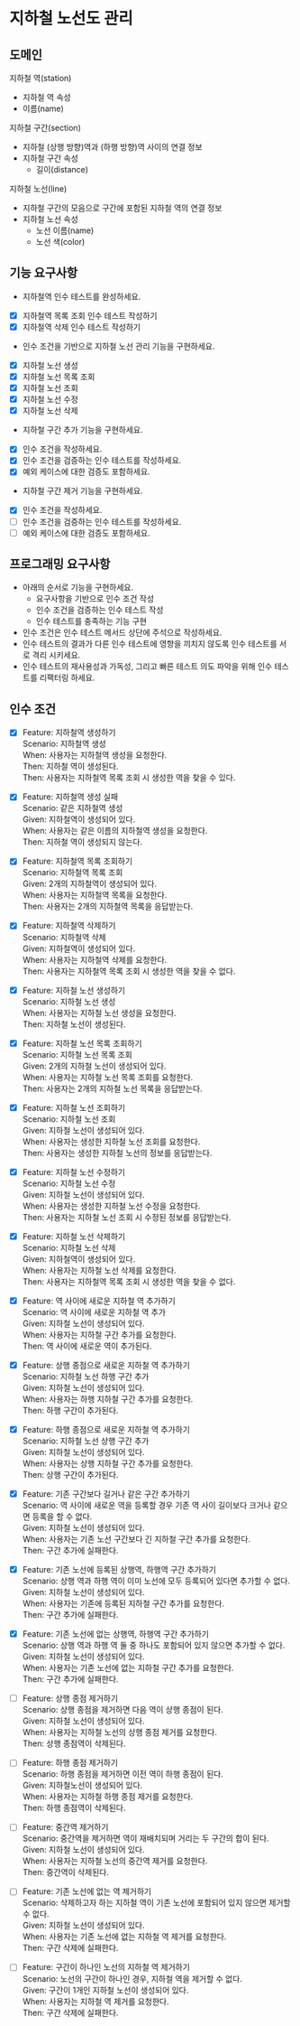# 지하철 노선도 관리
## 도메인
지하철 역(station)
- 지하철 역 속성
- 이름(name)  

지하철 구간(section)
- 지하철 (상행 방향)역과 (하행 방향)역 사이의 연결 정보
- 지하철 구간 속성
    - 길이(distance)  
    
지하철 노선(line)
- 지하철 구간의 모음으로 구간에 포함된 지하철 역의 연결 정보
- 지하철 노선 속성
    - 노선 이름(name)
    - 노선 색(color)
    
## 기능 요구사항
- 지하철역 인수 테스트를 완성하세요.
- [x] 지하철역 목록 조회 인수 테스트 작성하기
- [x] 지하철역 삭제 인수 테스트 작성하기
- 인수 조건을 기반으로 지하철 노선 관리 기능을 구현하세요.
- [x] 지하철 노선 생성
- [x] 지하철 노선 목록 조회
- [x] 지하철 노선 조회
- [x] 지하철 노선 수정
- [x] 지하철 노선 삭제
- 지하철 구간 추가 기능을 구현하세요.
- [x] 인수 조건을 작성하세요.
- [x] 인수 조건을 검증하는 인수 테스트를 작성하세요.
- [x] 예외 케이스에 대한 검증도 포함하세요.
- 지하철 구간 제거 기능을 구현하세요.  
- [x] 인수 조건을 작성하세요.
- [ ] 인수 조건을 검증하는 인수 테스트를 작성하세요.
- [ ] 예외 케이스에 대한 검증도 포함하세요.

## 프로그래밍 요구사항
- 아래의 순서로 기능을 구현하세요.
    - 요구사항을 기반으로 인수 조건 작성
    - 인수 조건을 검증하는 인수 테스트 작성
    - 인수 테스트를 충족하는 기능 구현
- 인수 조건은 인수 테스트 메서드 상단에 주석으로 작성하세요.
- 인수 테스트의 결과가 다른 인수 테스트에 영향을 끼치지 않도록 인수 테스트를 서로 격리 시키세요.
- 인수 테스트의 재사용성과 가독성, 그리고 빠른 테스트 의도 파악을 위해 인수 테스트를 리팩터링 하세요.

## 인수 조건
- [x] Feature: 지하철역 생성하기  
    Scenario: 지하철역 생성    
    When: 사용자는 지하철역 생성을 요청한다.   
    Then: 지하철 역이 생성된다.  
    Then: 사용자는 지하철역 목록 조회 시 생성한 역을 찾을 수 있다.

- [x] Feature: 지하철역 생성 실패  
    Scenario: 같은 지하철역 생성  
    Given: 지하철역이 생성되어 있다.  
    When: 사용자는 같은 이름의 지하철역 생성을 요청한다.      
    Then: 지하철 역이 생성되지 않는다.  
    
- [x] Feature: 지하철역 목록 조회하기  
    Scenario: 지하철역 목록 조회  
    Given: 2개의 지하철역이 생성되어 있다.  
    When: 사용자는 지하철역 목록을 요청한다.  
    Then: 사용자는 2개의 지하철역 목록을 응답받는다.
    
- [x] Feature: 지하철역 삭제하기  
    Scenario: 지하철역 삭제  
    Given: 지하철역이 생성되어 있다.  
    When: 사용자는 지하철역 삭제를 요청한다.  
    Then: 사용자는 지하철역 목록 조회 시 생성한 역을 찾을 수 없다.
    
- [x] Feature: 지하철 노선 생성하기  
    Scenario: 지하철 노선 생성    
    When: 사용자는 지하철 노선 생성을 요청한다.  
    Then: 지하철 노선이 생성된다.  

- [X] Feature: 지하철 노선 목록 조회하기  
    Scenario: 지하철 노선 목록 조회  
    Given: 2개의 지하철 노선이 생성되어 있다.  
    When: 사용자는 지하철 노선 목록 조회를 요청한다.  
    Then: 사용자는 2개의 지하철 노선 목록을 응답받는다.  

- [x] Feature: 지하철 노선 조회하기  
    Scenario: 지하철 노선 조회  
    Given: 지하철 노선이 생성되어 있다.  
    When: 사용자는 생성한 지하철 노선 조회를 요청한다.  
    Then: 사용자는 생성한 지하철 노선의 정보를 응답받는다.  
    
- [x] Feature: 지하철 노선 수정하기  
    Scenario: 지하철 노선 수정   
    Given: 지하철 노선이 생성되어 있다.  
    When: 사용자는 생성한 지하철 노선 수정을 요청한다.  
    Then: 사용자는 지하철 노선 조회 시 수정된 정보를 응답받는다.
    
- [x] Feature: 지하철 노선 삭제하기  
    Scenario: 지하철 노선 삭제  
    Given: 지하철역이 생성되어 있다.  
    When: 사용자는 지하철 노선 삭제를 요청한다.  
    Then: 사용자는 지하철역 목록 조회 시 생성한 역을 찾을 수 없다.  

- [x] Feature: 역 사이에 새로운 지하철 역 추가하기  
    Scenario: 역 사이에 새로운 지하철 역 추가    
    Given: 지하철 노선이 생성되어 있다.  
    When: 사용자는 지하철 구간 추가를 요청한다.  
    Then: 역 사이에 새로운 역이 추가된다.
	
- [x] Feature: 상행 종점으로 새로운 지하철 역 추가하기  
    Scenario: 지하철 노선 하행 구간 추가  
    Given: 지하철 노선이 생성되어 있다.  
    When: 사용자는 하행 지하철 구간 추가를 요청한다.  
    Then: 하행 구간이 추가된다.
	
- [x] Feature: 하행 종점으로 새로운 지하철 역 추가하기   
    Scenario: 지하철 노선 상행 구간 추가  
    Given: 지하철 노선이 생성되어 있다.  
    When: 사용자는 상행 지하철 구간 추가를 요청한다.  
    Then: 상행 구간이 추가된다.
	
- [x] Feature: 기존 구간보다 길거나 같은 구간 추가하기  
    Scenario: 역 사이에 새로운 역을 등록할 경우 기존 역 사이 길이보다 크거나 같으면 등록을 할 수 없다.    
    Given: 지하철 노선이 생성되어 있다.  
    When: 사용자는 기존 노선 구간보다 긴 지하철 구간 추가를 요청한다.  
    Then: 구간 추가에 실패한다.  
	
- [x] Feature: 기존 노선에 등록된 상행역, 하행역 구간 추가하기  
    Scenario: 상행 역과 하행 역이 이미 노선에 모두 등록되어 있다면 추가할 수 없다.  
    Given: 지하철 노선이 생성되어 있다.  
    When: 사용자는 기존에 등록된 지하철 구간 추가를 요청한다.  
    Then: 구간 추가에 실패한다.  
	
- [x] Feature: 기존 노선에 없는 상행역, 하행역 구간 추가하기  
    Scenario: 상행 역과 하행 역 둘 중 하나도 포함되어 있지 않으면 추가할 수 없다.  
    Given: 지하철 노선이 생성되어 있다.  
    When: 사용자는 기존 노선에 없는 지하철 구간 추가를 요청한다.  
    Then: 구간 추가에 실패한다.  
    
- [ ] Feature: 상행 종점 제거하기  
    Scenario: 상행 종점을 제거하면 다음 역이 상행 종점이 된다.   
    Given: 지하철 노선이 생성되어 있다.  
    When: 사용자는 지하철 노선의 상행 종점 제거를 요청한다.    
    Then: 상행 종점역이 삭제된다.   
	
- [ ] Feature: 하행 종점 제거하기  
    Scenario: 하행 종점을 제거하면 이전 역이 하행 종점이 된다.   
    Given: 지하철노선이 생성되어 있다.  
    When: 사용자는 지하철 하행 종점 제거를 요청한다.  
    Then: 하행 종점역이 삭제된다.  
	
- [ ] Feature: 중간역 제거하기  
    Scenario: 중간역을 제거하면 역이 재배치되며 거리는 두 구간의 합이 된다.  
    Given: 지하철 노선이 생성되어 있다.  
    When: 사용자는 지하철 노선의 중간역 제거를 요청한다.  
    Then: 중간역이 삭제된다.  
	
- [ ] Feature: 기존 노선에 없는 역 제거하기  
    Scenario: 삭제하고자 하는 지하철 역이 기존 노선에 포함되어 있지 않으면 제거할 수 없다.  
    Given: 지하철 노선이 생성되어 있다.  
    When: 사용자는 기존 노선에 없는 지하철 역 제거를 요청한다.  
    Then: 구간 삭제에 실패한다.  
	
- [ ] Feature: 구간이 하나인 노선의 지하철 역 제거하기  
    Scenario: 노선의 구간이 하나인 경우, 지하철 역을 제거할 수 없다.  
    Given: 구간이 1개인 지하철 노선이 생성되어 있다.  
    When: 사용자는 지하철 역 제거를 요청한다.  
    Then: 구간 삭제에 실패한다. 